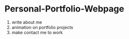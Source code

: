 # Personal-Portfolio-Webpage

1) write about me
2) animation on portfolio projects
3) make contact me to work
